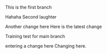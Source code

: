 This is the first branch

Hahaha
Second laughter

Another change here
Here is the latest change   

Training test for main 
branch

entering a change here
Changing here.